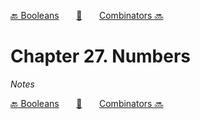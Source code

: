 [🔙 Booleans][previous-chapter]&nbsp;&nbsp;&nbsp;&nbsp;&nbsp;&nbsp;&nbsp;[🏡][readme]&nbsp;&nbsp;&nbsp;&nbsp;&nbsp;&nbsp;&nbsp;[Combinators 🔜][upcoming-chapter]

# Chapter 27. Numbers

_Notes_

[🔙 Booleans][previous-chapter]&nbsp;&nbsp;&nbsp;&nbsp;&nbsp;&nbsp;&nbsp;[🏡][readme]&nbsp;&nbsp;&nbsp;&nbsp;&nbsp;&nbsp;&nbsp;[Combinators 🔜][upcoming-chapter]

[readme]: README.md
[previous-chapter]: ch026-booleans.md
[upcoming-chapter]: ch028-combinators.md